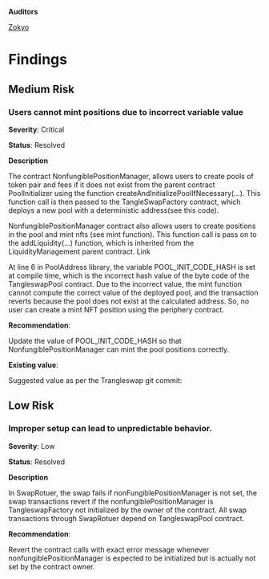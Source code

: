 **Auditors**

[Zokyo](https://x.com/zokyo_io)

# Findings

## Medium Risk

### Users cannot mint positions due to incorrect variable value

**Severity**: Critical

**Status**: Resolved

**Description**

The contract NonfungiblePositionManager, allows users to create pools of token pair and fees if it does not exist from the parent contract PoolInitializer using the function createAndInitializePoolIfNecessary(...). This function call is then passed to the TangleSwapFactory contract, which deploys a new pool with a deterministic address(see this code).


NonfungiblePositionManager contract also allows users to create positions in the pool and mint nfts (see mint function). This function call is pass on to the addLiquidity(...) function, which is inherited from the LiquidityManagement parent contract. Link

At line 6 in PoolAddress library, the variable POOL_INIT_CODE_HASH is set at compile time, which is the incorrect hash value of the byte code of the TangleswapPool contract. Due to the incorrect value, the mint function cannot compute the correct value of the deployed pool, and the transaction reverts because the pool does not exist at the calculated address. So, no user can create a mint NFT position using the periphery contract.




**Recommendation**: 

Update the value of POOL_INIT_CODE_HASH so that NonfungiblePositionManager can mint the pool positions correctly.

**Existing value**:

 Suggested value as per the Trangleswap git commit:


## Low Risk

### Improper setup can lead to unpredictable behavior.

**Severity**: Low

**Status**: Resolved

**Description**

In SwapRotuer, the swap fails if nonFungiblePositionManager is not set, the swap transactions revert if the nonfungiblePositionManager is TangleswapFactory not initialized by the owner of the contract. All swap transactions through  SwapRotuer depend on TangleswapPool contract. 


**Recommendation**: 

Revert the contract calls with exact error message whenever  nonfungiblePositionManager is expected to be initialized but is actually not set by the contract owner.

 
